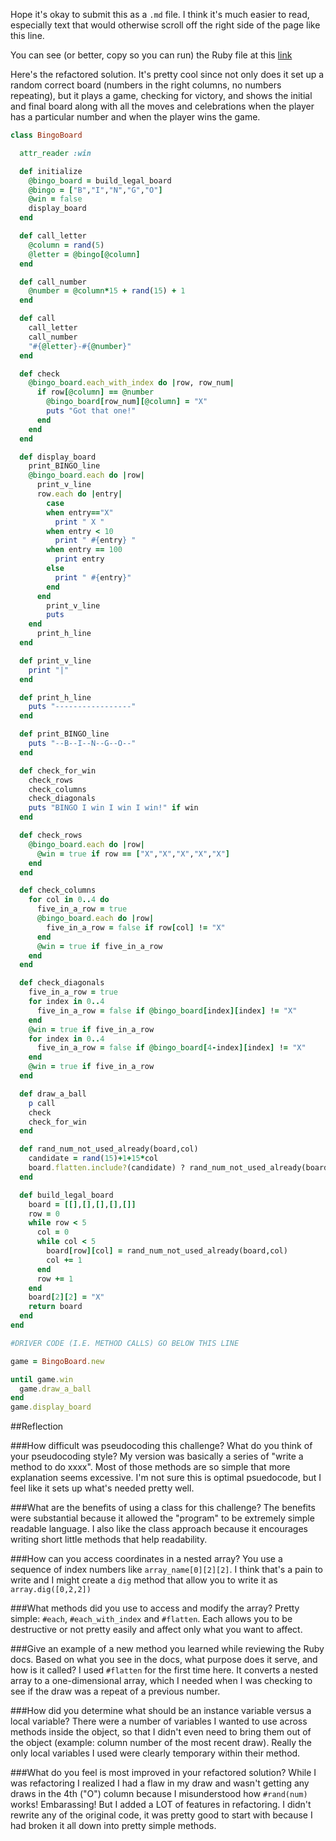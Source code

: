 Hope it's okay to submit this as a `.md` file.  I think it's much easier to read, especially text that would otherwise scroll off the right side of the page like this line.

You can see (or better, copy so you can run) the Ruby file at this [link](https://github.com/JonClayton/phase-0/blob/master/week-6/bingo_solo_challenge_solution.rb)

Here's the refactored solution.  It's pretty cool since not only does it set up a random correct board (numbers in the right columns, no numbers repeating), but it plays a game, checking for victory, and shows the initial and final board along with all the moves and celebrations when the player has a particular number and when the player wins the game.

```ruby
class BingoBoard

  attr_reader :win

  def initialize
    @bingo_board = build_legal_board
    @bingo = ["B","I","N","G","O"]
    @win = false
    display_board
  end

  def call_letter
    @column = rand(5)
    @letter = @bingo[@column]
  end

  def call_number
    @number = @column*15 + rand(15) + 1
  end

  def call    
    call_letter
    call_number
    "#{@letter}-#{@number}"
  end

  def check
    @bingo_board.each_with_index do |row, row_num|
      if row[@column] == @number
        @bingo_board[row_num][@column] = "X"
        puts "Got that one!"
      end
    end
  end

  def display_board
    print_BINGO_line
    @bingo_board.each do |row|
      print_v_line
      row.each do |entry|
        case 
        when entry=="X"
          print " X "
        when entry < 10
          print " #{entry} "
        when entry == 100
          print entry
        else 
          print " #{entry}"
        end
      end
        print_v_line
        puts
    end
      print_h_line
  end

  def print_v_line
    print "|"
  end

  def print_h_line
    puts "-----------------"
  end

  def print_BINGO_line
    puts "--B--I--N--G--O--"
  end

  def check_for_win
    check_rows
    check_columns
    check_diagonals
    puts "BINGO I win I win I win!" if win
  end

  def check_rows
    @bingo_board.each do |row|
      @win = true if row == ["X","X","X","X","X"]
    end
  end

  def check_columns
    for col in 0..4 do
      five_in_a_row = true
      @bingo_board.each do |row|
        five_in_a_row = false if row[col] != "X"
      end
      @win = true if five_in_a_row
    end
  end

  def check_diagonals
    five_in_a_row = true
    for index in 0..4
      five_in_a_row = false if @bingo_board[index][index] != "X"
    end
    @win = true if five_in_a_row
    for index in 0..4
      five_in_a_row = false if @bingo_board[4-index][index] != "X"
    end
    @win = true if five_in_a_row
  end

  def draw_a_ball
    p call
    check
    check_for_win
  end

  def rand_num_not_used_already(board,col)
    candidate = rand(15)+1+15*col
    board.flatten.include?(candidate) ? rand_num_not_used_already(board,col) : candidate
  end

  def build_legal_board
    board = [[],[],[],[],[]]
    row = 0
    while row < 5
      col = 0
      while col < 5
        board[row][col] = rand_num_not_used_already(board,col)
        col += 1
      end
      row += 1
    end
    board[2][2] = "X"
    return board
  end
end

#DRIVER CODE (I.E. METHOD CALLS) GO BELOW THIS LINE

game = BingoBoard.new

until game.win
  game.draw_a_ball
end
game.display_board
```

##Reflection

###How difficult was pseudocoding this challenge? What do you think of your pseudocoding style?
My version was basically a series of "write a method to do xxxx".  Most of those methods are so simple that more explanation seems excessive. I'm not sure this is optimal psuedocode, but I feel like it sets up what's needed pretty well.

###What are the benefits of using a class for this challenge?
The benefits were substantial because it allowed the "program" to be extremely simple readable language. I also like the class approach because it encourages writing short little methods that help readability.

###How can you access coordinates in a nested array?
You use a sequence of index numbers like `array_name[0][2][2]`.  I think that's a pain to write and I might create a `dig` method that allow you to write it as `array.dig([0,2,2])`

###What methods did you use to access and modify the array?
Pretty simple: `#each`, `#each_with_index` and `#flatten`.  Each allows you to be destructive or not pretty easily and affect only what you want to affect.

###Give an example of a new method you learned while reviewing the Ruby docs. Based on what you see in the docs, what purpose does it serve, and how is it called?
I used `#flatten` for the first time here.  It converts a nested array to a one-dimensional array, which I needed when I was checking to see if the draw was a repeat of a previous number.

###How did you determine what should be an instance variable versus a local variable?
There were a number of variables I wanted to use across methods inside the object, so that I didn't even need to bring them out of the object (example: column number of the most recent draw).  Really the only local variables I used were clearly temporary within their method.

###What do you feel is most improved in your refactored solution?
While I was refactoring I realized I had a flaw in my draw and wasn't getting any draws in the 4th ("O") column because I misunderstood how `#rand(num)` works! Embarassing! But I added a LOT of features in refactoring.  I didn't rewrite any of the original code, it was pretty good to start with because I had broken it all down into pretty simple methods.
